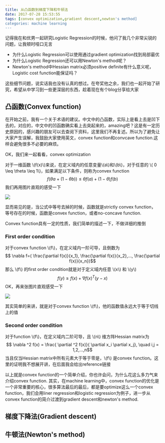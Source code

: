```yaml
---
title: 从凸函数到梯度下降和牛顿法
date: 2017-07-28 15:53:55
tags: [convex optimization,gradient descent,newton's method]
categories: machine learning
---
```

<script type="text/javascript" src="http://cdn.mathjax.org/mathjax/latest/MathJax.js?config=default"></script>
记得我在和优男一起研究Logistic Regression的时候，他问了我几个非常尖锐的问题，让我顿时哑口无言
* 为什么Logistic Regression可以使用通过gradient optimization找到局部最优
* 为什么Logistic Regression还可以用Newton's method呢？
* Newton's method中Hessian matrix必须positive definite有什么意义呢，Logistic cost function能保证吗？

这些细节问题，说实话我也没有认真的想过。在夸奖他之余，我们也一起开始了研究，希望从中学习到一些更深层的东西，趁着现在有个blog分享给大家

## 凸函数(Convex function)
在开始之前，我有一个关于术语的建议。中文中的凸函数，实际上是看上去是凹下去的，对应的，中文中的凹函数确实看上去突起来的，amazing吧？这是有一定历史原因的，感兴趣的朋友可以去查阅下资料，这里我们不再复述。所以为了避免让大家产生误解，我鼓励大家使用英文，convex function和convcave function.这样会避免很多不必要的麻烦。

OK，我们来一起看看，convex optimization	

对于一维函数 \\(f(x)\\)来说，在定义域内的任意变量\\(a\\)和\\(b\\)，对于任意的 \\( 0 \leq \theta \leq 1\\)，如果满足以下条件，则称为convex function
$$f(\theta a+(1-\theta b)) \leq \theta f(a) + (1- \theta)f(b)$$
我们再用图片直观的感受一下

![](http://otmy7guvn.bkt.clouddn.com/blog/1/1-1.png) 

显而易见的是，当公式中等号去掉的时候，函数就是strictly convex function，等号存在的时候，函数是convex function，或者no-concave function.

Convex function具有一定的性质，我们简单的描述一下，不做详细的推倒

### First order condition
对于convex function \\(f\\)，在定义域内一阶可导，且倒数为
$$ 	\nabla f=( \frac{\partial f(x)}{x_1}, \frac{\partial f(x)}{x_2},...,  \frac{\partial f(x)}{x_n})$$
那么 \\(f\\) 的first order condition就是对于定义域内任意 \\(x\\) 和 \\(y\\)
$$ f(y) \geq f(x) + \nabla f(x)^T (y - x)$$
OK，再来张图片直观感受一下

![](http://otmy7guvn.bkt.clouddn.com/blog/1/1-2.png) 

其实简单的来讲，就是对于convex function \\(f\\)，他的函数值永远大于等于切线上的值

### Second order condition
对于function \\(f\\)，在定义域内二阶可导，且 \\(n\\) 维方阵Hessian matrix为
$$ \nabla ^2 f(x) = \frac{ \partial ^2 f(x)}{ \partial x_i \partial x_j}, \quad i,j = 1,2,...,n$$
当且仅当Hessian matrix中所有元素大于等于零是，\\(f\\) 是convex function。这里的证明我不想展开讲，在后面我会给出reference链接

以上就是convex function的一个简单介绍，你也许会问，为什么花这么多力气来介绍convex function. 其实，在machine learning中，convex function的优化是一个非常重要的核心，很多算法最后的最后，都是要optimize这么一个convex function，我们会用liner regression和logistic regression为例子，进一步从convex function的简介过渡到gradient descent和newton's method.

## 梯度下降法(Gradient descent)

## 牛顿法(Newton's method)
